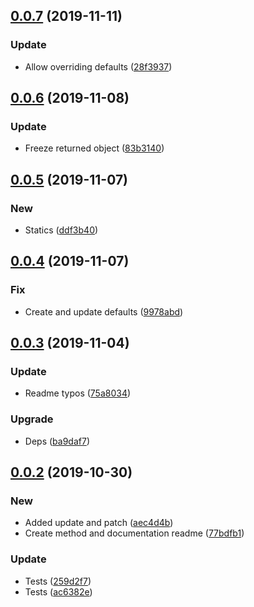 ## [0.0.7](https://github.com/edus44/axios-schema-resource/compare/v0.0.6...v0.0.7) (2019-11-11)


### Update

* Allow overriding defaults ([28f3937](https://github.com/edus44/axios-schema-resource/commit/28f3937967043bd97203d6e314cee4448afb2c80))



## [0.0.6](https://github.com/edus44/axios-schema-resource/compare/v0.0.5...v0.0.6) (2019-11-08)


### Update

* Freeze returned object ([83b3140](https://github.com/edus44/axios-schema-resource/commit/83b3140b89645bfd1ce42b23795d6a3be4b78e0f))



## [0.0.5](https://github.com/edus44/axios-schema-resource/compare/v0.0.4...v0.0.5) (2019-11-07)


### New

* Statics ([ddf3b40](https://github.com/edus44/axios-schema-resource/commit/ddf3b40b7aa4ef9b5a3dd854abbe4f350ec5eda7))



## [0.0.4](https://github.com/edus44/axios-schema-resource/compare/v0.0.3...v0.0.4) (2019-11-07)


### Fix

* Create and update defaults ([9978abd](https://github.com/edus44/axios-schema-resource/commit/9978abd592a0a5df03092f928d26cb23860a7552))



## [0.0.3](https://github.com/edus44/axios-schema-resource/compare/v0.0.2...v0.0.3) (2019-11-04)


### Update

* Readme typos ([75a8034](https://github.com/edus44/axios-schema-resource/commit/75a80346cc1d1dc15681909c98bde68623a19158))

### Upgrade

* Deps ([ba9daf7](https://github.com/edus44/axios-schema-resource/commit/ba9daf7564e29c094df9319bee995178767be7f2))



## [0.0.2](https://github.com/edus44/axios-schema-resource/compare/ac6382e5b84417617bb33f0618ddd38ce83faa58...v0.0.2) (2019-10-30)


### New

* Added update and patch ([aec4d4b](https://github.com/edus44/axios-schema-resource/commit/aec4d4b6033635897d489fe6f6f219c11c6c5481))
* Create method and documentation readme ([77bdfb1](https://github.com/edus44/axios-schema-resource/commit/77bdfb1e814d922cbee62f98096bbccb6b491148))

### Update

* Tests ([259d2f7](https://github.com/edus44/axios-schema-resource/commit/259d2f7bc879e35792098142cb2e7b89d6e1a9f6))
* Tests ([ac6382e](https://github.com/edus44/axios-schema-resource/commit/ac6382e5b84417617bb33f0618ddd38ce83faa58))



